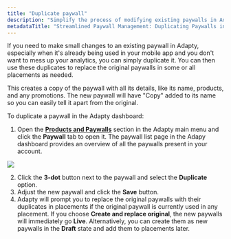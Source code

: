 ```yaml
---
title: "Duplicate paywall"
description: "Simplify the process of modifying existing paywalls in Adapty by duplicating them, preserving analytics integrity while making minor adjustments. Learn how to efficiently duplicate paywalls for seamless replacement as needed"
metadataTitle: "Streamlined Paywall Management: Duplicating Paywalls in Adapty"
---
```


If you need to make small changes to an existing paywall in Adapty, especially when it's already being used in your mobile app and you don't want to mess up your analytics, you can simply duplicate it. You can then use these duplicates to replace the original paywalls in some or all placements as needed.

This creates a copy of the paywall with all its details, like its name, products, and any promotions. The new paywall will have "Copy" added to its name so you can easily tell it apart from the original. 

To duplicate a paywall in the Adapty dashboard:

1. Open the [**Products and Paywalls**](https://app.adapty.io/paywalls) section in the Adapty main menu and click the **Paywall** tab to open it. The paywall list page in the Adapy dashboard provides an overview of all the paywalls present in your account.


<div style={{ textAlign: 'center' }}>
  <img 
    src="https://files.readme.io/07f592d-duplicate_paywall.png" 
    style={{ width: '700px', border: '1px solid grey' }}
  />
</div>





2. Click the **3-dot** button next to the paywall and select the **Duplicate** option.
3. Adjust the new paywall and click the **Save** button.
4. Adapty will prompt you to replace the original paywalls with their duplicates in placements if the original paywall is currently used in any placement. If you choose **Create and replace original**, the new paywalls will immediately go **Live**. Alternatively, you can create them as new paywalls in the **Draft** state and add them to placements later.